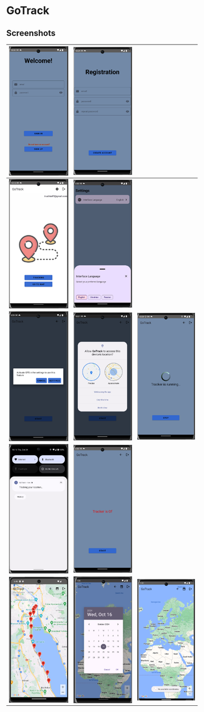 # GoTrack

#### 

## Screenshots


| ![Screenshot 1](screenshots/sign_in.png)  | ![Screenshot 2](screenshots/sign_up.png)          |                                                |
|:-----------------------------------------:|:-------------------------------------------------:|:-----------------------------------------:     |
| ![Screenshot 3](screenshots/action.png)   | ![Screenshot 4](screenshots/settings.png)         |                                                |
| ![Screenshot 4](screenshots/gps_not.png)  | ![Screenshot 5](screenshots/track_permission.png) | ![Screenshot 6](screenshots/tracking.png)      |
| ![Screenshot 7](screenshots/notif.png)    | ![Screenshot 8](screenshots/trackerIsOf.png)      |                                                |       
| ![Screenshot 9](screenshots/map.png)      | ![Screenshot 10](screenshots/mapDay.png)          | ![Screenshot 11](screenshots/noCoordinates.png)|                                                


